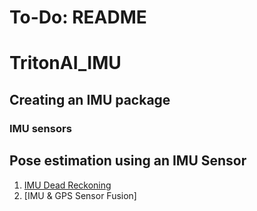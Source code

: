 # To-Do: README
# TritonAI_IMU
## Creating an IMU package 
### IMU sensors

## Pose estimation using an IMU Sensor
1. [IMU Dead Reckoning]()
2. [IMU & GPS Sensor Fusion]
